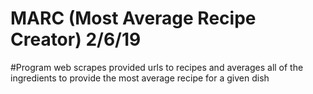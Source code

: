 # MARC (Most Average Recipe Creator) 2/6/19
#Program web scrapes provided urls to recipes and averages all of the ingredients to provide the most average recipe for a given dish
